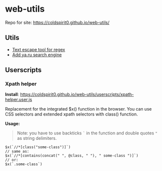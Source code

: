 # web-utils

Repo for site: https://coldspirit0.github.io/web-utils/

## Utils
* [Text escape tool for regex](https://coldspirit0.github.io/web-utils/text-escape-tool.html)
* [Add ya.ru search engine](https://coldspirit0.github.io/web-utils/ya-search-engine/ya_search.html)

## Userscripts

### Xpath helper

**Install**: https://coldspirit0.github.io/web-utils/userscripts/xpath-helper.user.js

Replacement for the integrated $x() function in the browser. You can use CSS selectors and extended xpath selectors with class() function.

**Usage:**

> Note: you  have to use backticks `` ` `` in the function and double quotes ` " ` as string delimiters.

```xpath
$x(`//*[class("some-class")]`)
// same as:
$x(`//*[contains(concat(" ", @class, " "), " some-class ")]`)
// or:
$x(`.some-class`)
```
